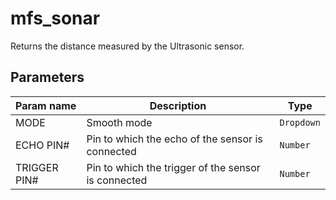 mfs_sonar
==========

Returns the distance measured by the Ultrasonic sensor.

Parameters
----------

| Param name | Description | Type     |
 ------------|-------------|----------
| MODE | Smooth mode |`Dropdown`|
| ECHO PIN#     | Pin to which the echo of the sensor is connected | `Number` |
| TRIGGER PIN#     | Pin to which the trigger of the sensor is connected | `Number` |
